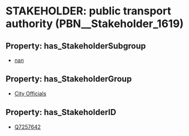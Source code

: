 # STAKEHOLDER: __public transport authority__ (PBN__Stakeholder_1619)

## Property: has_StakeholderSubgroup

* [nan](PBN__StakeholderSubgroup_7)

## Property: has_StakeholderGroup

* [City Officials](PBN__StakeholderGroup_0)

## Property: has_StakeholderID

* [Q7257642](Q7257642)

